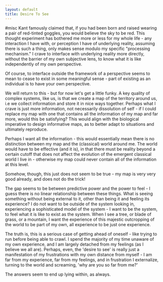 ```yaml
---
layout: default
title: Desire To See
---
```

#misc
Kant famously claimed that, if you had been born and raised wearing a pair of red-tinted goggles, you would believe the sky to be red. This thought experiment has bothered me more or less for my whole life - any interaction I have with, or perception I have of underlying reality, assuming there is such a thing, only makes sense modulo my specific "processing mechanism." I crave to interface with underlying reality more directly, without the barrier of my own subjective lens, to know what it is like independently of my own perspective. 

Of course, to interface outside the framework of a perspective seems to mean to cease to exist in some meaningful sense - part of existing as an individual is to have your own perspective. 

We will return to this - but for now let's get a little funky. A key quality of complex systems, like us, is that we create a map of the territory around us, i.e we collect information and store it in nice ways together. Perhaps what I crave is just more information, not necessarily dissolution of self - if I could replace my map with one that contains all the information of my map and far more, would this be satisfying? This would align with the biological imperative to design informative maps, as to better adapt to situations and ultimately reproduce. 

Perhaps I want all the information - this would essentially mean there is no distinction between my map and the (classical) world around me. The world would have to be effective (and it is), in that there must be reality beyond a certain cutoff that does not affect the evolution of the emergent classical world I live in - otherwise my map could never contain all of the information at this level.

Somehow, though, this just does not seem to be true - my map is very very good already, and does not do the trick! 

The gap seems to be between predictive power and the power to feel - I guess there is no linear relationship between these things. What is seeing something without being external to it, other than being it and feeling its experience? I do not want to be outside of the system looking in, experiencing a sophisticated model of the system - I want to be the system, to feel what it is like to exist as the system. When I see a tree, or blade of grass, or a mountain, I want the experience of this majestic outcropping of the world to be part of my own, all experience to be just one experience. 

The truth is, this is a serious case of getting ahead of oneself - like trying to run before being able to crawl. I spend the majority of my time unaware of my own experience, and I am largely detached from my feelings (as I believe we all are). Perhaps, even, the 'desire to see' is really just a manifestation of my frustrations with my own distance from myself - I am far from my experience, far from my feelings, and in frustration I externalize, turning to the world and screaming, 'why are you so far from me?' 

The answers seem to end up lying within, as always.

